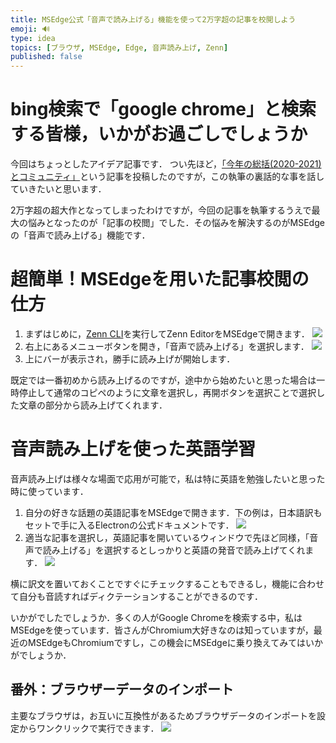 ```yaml
---
title: MSEdge公式「音声で読み上げる」機能を使って2万字超の記事を校閲しよう
emoji: 🔊
type: idea
topics: [ブラウザ, MSEdge, Edge, 音声読み上げ, Zenn]
published: false
---
```


# bing検索で「google chrome」と検索する皆様，いかがお過ごしでしょうか

今回はちょっとしたアイデア記事です．
つい先ほど，[「今年の総括(2020-2021)とコミュニティ」](annual_summary-2020to2021)という記事を投稿したのですが，この執筆の裏話的な事を話していきたいと思います．

2万字超の超大作となってしまったわけですが，今回の記事を執筆するうえで最大の悩みとなったのが「記事の校閲」でした．その悩みを解決するのがMSEdgeの「音声で読み上げる」機能です．

# 超簡単！MSEdgeを用いた記事校閲の仕方

1. まずはじめに，[Zenn CLI](https://zenn.dev/zenn/articles/install-zenn-cli)を実行してZenn EditorをMSEdgeで開きます．
![](https://storage.googleapis.com/zenn-user-upload/018e5d53a003-20211205.png)
1. 右上にあるメニューボタンを開き，「音声で読み上げる」を選択します．
![](https://storage.googleapis.com/zenn-user-upload/1bbfac5489f1-20211205.png)
1. 上にバーが表示され，勝手に読み上げが開始します．

既定では一番初めから読み上げるのですが，途中から始めたいと思った場合は一時停止して通常のコピペのように文章を選択し，再開ボタンを選択ことで選択した文章の部分から読み上げてくれます．

# 音声読み上げを使った英語学習
音声読み上げは様々な場面で応用が可能で，私は特に英語を勉強したいと思った時に使っています．

1. 自分の好きな話題の英語記事をMSEdgeで開きます．下の例は，日本語訳もセットで手に入るElectronの公式ドキュメントです．
![](https://storage.googleapis.com/zenn-user-upload/d67ac3faf93c-20211205.png)
1. 適当な記事を選択し，英語記事を開いているウィンドウで先ほど同様，「音声で読み上げる」を選択するとしっかりと英語の発音で読み上げてくれます．
![](https://storage.googleapis.com/zenn-user-upload/9a4cbf572409-20211205.png)

横に訳文を置いておくことですぐにチェックすることもできるし，機能に合わせて自分も音読すればディクテーションすることができるのです．

いかがでしたでしょうか．多くの人がGoogle Chromeを検索する中，私はMSEdgeを使っています．皆さんがChromium大好きなのは知っていますが，最近のMSEdgeもChromiumですし，この機会にMSEdgeに乗り換えてみてはいかがでしょうか．

## 番外：ブラウザーデータのインポート
主要なブラウザは，お互いに互換性があるためブラウザデータのインポートを設定からワンクリックで実行できます．
![](https://storage.googleapis.com/zenn-user-upload/91863c97f30a-20211205.png)
